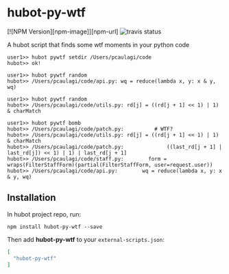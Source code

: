 # hubot-py-wtf
[![NPM Version][npm-image]][npm-url]
![travis status](https://travis-ci.org/caulagi/hubot-py-wtf.svg?branch=master)

A hubot script that finds some wtf moments in your python code

```
user1>> hubot pywtf setdir /Users/pcaulagi/code
hubot>> ok!

user1>> hubot pywtf random
hubot>> /Users/pcaulagi/code/api.py: wq = reduce(lambda x, y: x & y, wq)

user1>> hubot pywtf random
hubot>> /Users/pcaulagi/code/utils.py: rd[j] = ((rd[j + 1] << 1) | 1) & charMatch

user1>> hubot pywtf bomb
hubot>> /Users/pcaulagi/code/patch.py:          # WTF?
hubot>> /Users/pcaulagi/code/utils.py: rd[j] = ((rd[j + 1] << 1) | 1) & charMatch
hubot>> /Users/pcaulagi/code/patch.py:              ((last_rd[j + 1] | last_rd[j]) << 1) | 1) | last_rd[j + 1]
hubot>> /Users/pcaulagi/code/staff.py:        form = wraps(FilterStaffForm)(partial(FilterStaffForm, user=request.user))
hubot>> /Users/pcaulagi/code/api.py:        wq = reduce(lambda x, y: x & y, wq)
```

## Installation

In hubot project repo, run:

`npm install hubot-py-wtf --save`

Then add **hubot-py-wtf** to your `external-scripts.json`:

```json
[
  "hubot-py-wtf"
]
```
